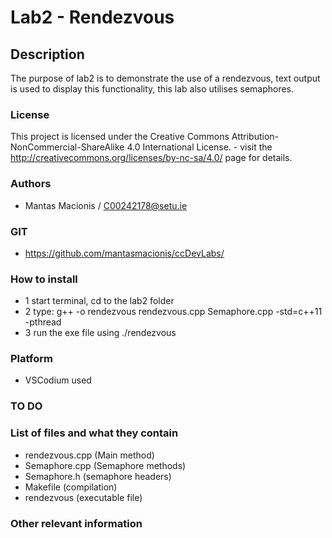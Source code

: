 # Lab2 - Rendezvous

## Description

The purpose of lab2 is to demonstrate the use of a rendezvous, text output is used to display this functionality, this lab also utilises semaphores.

### License
This project is licensed under the Creative Commons Attribution-NonCommercial-ShareAlike 4.0 International License. - visit the http://creativecommons.org/licenses/by-nc-sa/4.0/ page for details.

### Authors
- Mantas Macionis / C00242178@setu.ie
### GIT
- https://github.com/mantasmacionis/ccDevLabs/
### How to install
- 1 start terminal, cd to the lab2 folder
- 2 type: g++ -o rendezvous rendezvous.cpp Semaphore.cpp -std=c++11 -pthread
- 3 run the exe file using ./rendezvous

### Platform
- VSCodium used
### TO DO

### List of files and what they contain
- rendezvous.cpp (Main method)
- Semaphore.cpp (Semaphore methods)
- Semaphore.h (semaphore headers)
- Makefile (compilation)
- rendezvous (executable file)

### Other relevant information
